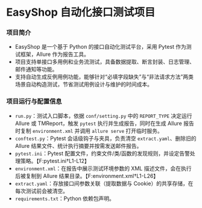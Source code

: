 # EasyShop 自动化接口测试项目

### 项目简介
- EasyShop 是一个基于 Python 的接口自动化测试平台，采用 Pytest 作为测试框架，Allure 作为报告工具。
- 项目支持单接口多用例和业务流测试，具备数据提取、断言封装、日志管理、邮件通知等功能。
- 支持自动生成反例用例功能，能够针对“必填字段缺失”与“非法请求方法”两类场景自动构造测试，节省测试用例设计与维护的时间成本。

### 项目运行与配置信息
- `run.py`：测试入口脚本，依据 `conf/setting.py` 中的 `REPORT_TYPE` 决定运行 Allure 或 TMReport，触发 `pytest` 执行并生成报告，同时在生成 Allure 报告时复制 `environment.xml` 并调用 `allure serve` 打开临时服务。
- `conftest.py`：Pytest 会话级钩子与夹具，负责清空 `extract.yaml`、删除旧的 Allure 结果文件、统计执行摘要并按需发送邮件报告。
- `pytest.ini`：Pytest 配置文件，约束文件/类/函数的发现规则，并设定告警处理策略。【F:pytest.ini†L1-L12】
- `environment.xml`：在报告中展示测试环境参数的 XML 描述文件，会在执行后被复制到 Allure 结果目录。【F:environment.xml†L1-L26】
- `extract.yaml`：存放接口间参数关联（提取数据与 Cookie）的共享存储，在每次测试前会被清空。
- `requirements.txt`：Python 依赖包声明。

